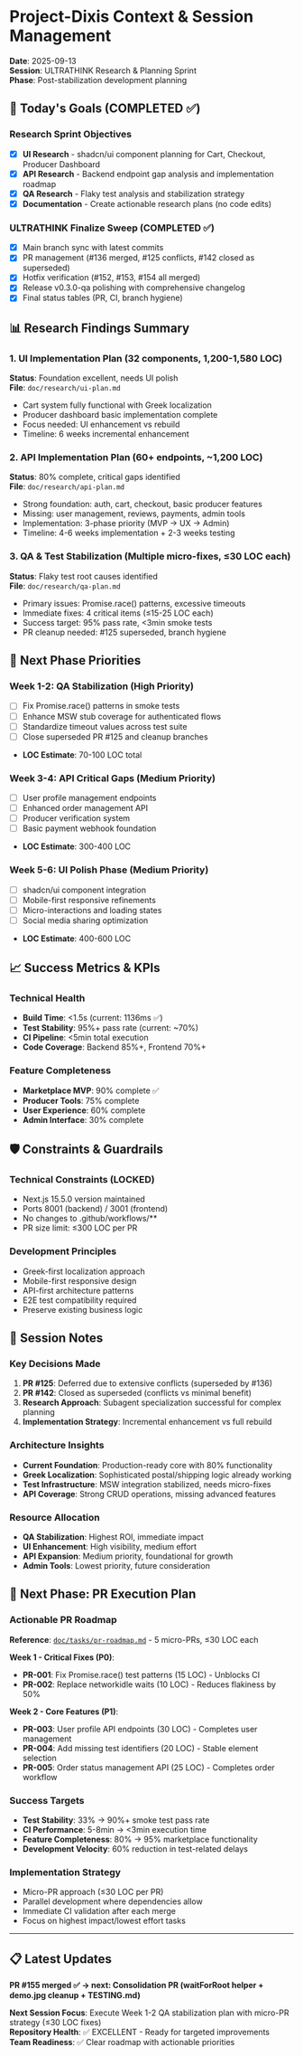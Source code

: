 # Project-Dixis Context & Session Management

**Date**: 2025-09-13  
**Session**: ULTRATHINK Research & Planning Sprint  
**Phase**: Post-stabilization development planning

## 🎯 Today's Goals (COMPLETED ✅)

### Research Sprint Objectives
- [x] **UI Research** - shadcn/ui component planning for Cart, Checkout, Producer Dashboard
- [x] **API Research** - Backend endpoint gap analysis and implementation roadmap  
- [x] **QA Research** - Flaky test analysis and stabilization strategy
- [x] **Documentation** - Create actionable research plans (no code edits)

### ULTRATHINK Finalize Sweep (COMPLETED ✅)
- [x] Main branch sync with latest commits
- [x] PR management (#136 merged, #125 conflicts, #142 closed as superseded)
- [x] Hotfix verification (#152, #153, #154 all merged)
- [x] Release v0.3.0-qa polishing with comprehensive changelog
- [x] Final status tables (PR, CI, branch hygiene)

## 📊 Research Findings Summary

### 1. UI Implementation Plan (32 components, 1,200-1,580 LOC)
**Status**: Foundation excellent, needs UI polish  
**File**: `doc/research/ui-plan.md`
- Cart system fully functional with Greek localization
- Producer dashboard basic implementation complete
- Focus needed: UI enhancement vs rebuild
- Timeline: 6 weeks incremental enhancement

### 2. API Implementation Plan (60+ endpoints, ~1,200 LOC)
**Status**: 80% complete, critical gaps identified  
**File**: `doc/research/api-plan.md`
- Strong foundation: auth, cart, checkout, basic producer features
- Missing: user management, reviews, payments, admin tools
- Implementation: 3-phase priority (MVP → UX → Admin)
- Timeline: 4-6 weeks implementation + 2-3 weeks testing

### 3. QA & Test Stabilization (Multiple micro-fixes, ≤30 LOC each)
**Status**: Flaky test root causes identified  
**File**: `doc/research/qa-plan.md`
- Primary issues: Promise.race() patterns, excessive timeouts
- Immediate fixes: 4 critical items (≤15-25 LOC each)
- Success target: 95% pass rate, <3min smoke tests
- PR cleanup needed: #125 superseded, branch hygiene

## 🚀 Next Phase Priorities

### Week 1-2: QA Stabilization (High Priority)
- [ ] Fix Promise.race() patterns in smoke tests
- [ ] Enhance MSW stub coverage for authenticated flows
- [ ] Standardize timeout values across test suite
- [ ] Close superseded PR #125 and cleanup branches
- **LOC Estimate**: 70-100 LOC total

### Week 3-4: API Critical Gaps (Medium Priority)
- [ ] User profile management endpoints
- [ ] Enhanced order management API
- [ ] Producer verification system
- [ ] Basic payment webhook foundation
- **LOC Estimate**: 300-400 LOC

### Week 5-6: UI Polish Phase (Medium Priority) 
- [ ] shadcn/ui component integration
- [ ] Mobile-first responsive refinements
- [ ] Micro-interactions and loading states
- [ ] Social media sharing optimization
- **LOC Estimate**: 400-600 LOC

## 📈 Success Metrics & KPIs

### Technical Health
- **Build Time**: <1.5s (current: 1136ms ✅)
- **Test Stability**: 95%+ pass rate (current: ~70%)
- **CI Pipeline**: <5min total execution
- **Code Coverage**: Backend 85%+, Frontend 70%+

### Feature Completeness
- **Marketplace MVP**: 90% complete ✅
- **Producer Tools**: 75% complete
- **User Experience**: 60% complete
- **Admin Interface**: 30% complete

## 🛡️ Constraints & Guardrails

### Technical Constraints (LOCKED)
- Next.js 15.5.0 version maintained
- Ports 8001 (backend) / 3001 (frontend) 
- No changes to .github/workflows/**
- PR size limit: ≤300 LOC per PR

### Development Principles
- Greek-first localization approach
- Mobile-first responsive design
- API-first architecture patterns
- E2E test compatibility required
- Preserve existing business logic

## 📝 Session Notes

### Key Decisions Made
1. **PR #125**: Deferred due to extensive conflicts (superseded by #136)
2. **PR #142**: Closed as superseded (conflicts vs minimal benefit)
3. **Research Approach**: Subagent specialization successful for complex planning
4. **Implementation Strategy**: Incremental enhancement vs full rebuild

### Architecture Insights
- **Current Foundation**: Production-ready core with 80% functionality
- **Greek Localization**: Sophisticated postal/shipping logic already working
- **Test Infrastructure**: MSW integration stabilized, needs micro-fixes
- **API Coverage**: Strong CRUD operations, missing advanced features

### Resource Allocation
- **QA Stabilization**: Highest ROI, immediate impact
- **UI Enhancement**: High visibility, medium effort
- **API Expansion**: Medium priority, foundational for growth
- **Admin Tools**: Lowest priority, future consideration

## 🚀 Next Phase: PR Execution Plan

### Actionable PR Roadmap
**Reference**: [`doc/tasks/pr-roadmap.md`](./pr-roadmap.md) - 5 micro-PRs, ≤30 LOC each

**Week 1 - Critical Fixes (P0)**:
- **PR-001**: Fix Promise.race() test patterns (15 LOC) - Unblocks CI
- **PR-002**: Replace networkidle waits (10 LOC) - Reduces flakiness by 50%

**Week 2 - Core Features (P1)**:
- **PR-003**: User profile API endpoints (30 LOC) - Completes user management
- **PR-004**: Add missing test identifiers (20 LOC) - Stable element selection
- **PR-005**: Order status management API (25 LOC) - Completes order workflow

### Success Targets
- **Test Stability**: 33% → 90%+ smoke test pass rate
- **CI Performance**: 5-8min → <3min execution time
- **Feature Completeness**: 80% → 95% marketplace functionality
- **Development Velocity**: 60% reduction in test-related delays

### Implementation Strategy
- Micro-PR approach (≤30 LOC per PR)
- Parallel development where dependencies allow
- Immediate CI validation after each merge
- Focus on highest impact/lowest effort tasks

---

## 📋 Latest Updates

**PR #155 merged ✅ → next: Consolidation PR (waitForRoot helper + demo.jpg cleanup + TESTING.md)**

**Next Session Focus**: Execute Week 1-2 QA stabilization plan with micro-PR strategy (≤30 LOC fixes)  
**Repository Health**: ✅ EXCELLENT - Ready for targeted improvements  
**Team Readiness**: ✅ Clear roadmap with actionable priorities